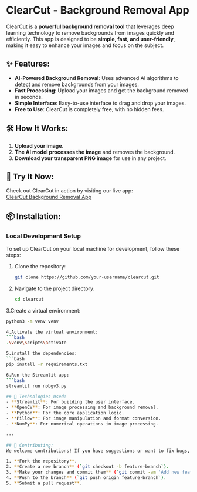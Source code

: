 # ClearCut - Background Removal App

ClearCut is a **powerful background removal tool** that leverages deep learning technology to remove backgrounds from images quickly and efficiently. This app is designed to be **simple, fast, and user-friendly**, making it easy to enhance your images and focus on the subject.


## ✨ Features:
- **AI-Powered Background Removal**: Uses advanced AI algorithms to detect and remove backgrounds from your images.
- **Fast Processing**: Upload your images and get the background removed in seconds.
- **Simple Interface**: Easy-to-use interface to drag and drop your images.
- **Free to Use**: ClearCut is completely free, with no hidden fees.

## 🛠️ How It Works:
1. **Upload your image**.
2. **The AI model processes the image** and removes the background.
3. **Download your transparent PNG image** for use in any project.

## 🔗 Try It Now:
Check out ClearCut in action by visiting our live app:  
[ClearCut Background Removal App](https://clearcutnobg.streamlit.app/)

## 📦 Installation:

### Local Development Setup
To set up ClearCut on your local machine for development, follow these steps:

1. Clone the repository:
   ```bash
   git clone https://github.com/your-username/clearcut.git
   
2. Navigate to the project directory:
   ```bash 
   cd clearcut
   
3.Create a virtual environment:
   ```bash
   python3 -m venv venv

4.Activate the virtual environment:
   ```bash
   .\venv\Scripts\activate

5.install the dependencies:
   ```bash
   pip install -r requirements.txt

6.Run the Streamlit app:
   ```bash
   streamlit run nobgv3.py

## 🔧 Technologies Used:
- **Streamlit**: For building the user interface.
- **OpenCV**: For image processing and background removal.
- **Python**: For the core application logic.
- **Pillow**: For image manipulation and format conversion.
- **NumPy**: For numerical operations in image processing.

---

## 👥 Contributing:
We welcome contributions! If you have suggestions or want to fix bugs, feel free to fork the repository and submit a pull request.

1. **Fork the repository**.
2. **Create a new branch** (`git checkout -b feature-branch`).
3. **Make your changes and commit them** (`git commit -am 'Add new feature'`).
4. **Push to the branch** (`git push origin feature-branch`).
5. **Submit a pull request**.
